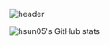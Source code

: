 ![header](https://capsule-render.vercel.app/api?type=waving&color=auto&height=300&section=header&text=hsun05&fontSize=90)


![hsun05's GitHub stats](https://github-readme-stats.vercel.app/api?username=hsun05&show_icons=true&theme=radical)

